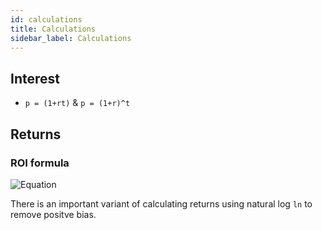```yaml
---
id: calculations
title: Calculations
sidebar_label: Calculations
---
```


## Interest

- `p = (1+rt)` & `p = (1+r)^t`

## Returns

### ROI formula

![Equation](https://math.now.sh?from=ROI%20%3D%20%5Cfrac%7BNet%5C%20Return%5C%20on%5C%20Investment%7D%7BCost%5C%20of%5C%20Investment%7D%20%5Ctimes%20100)

There is an important variant of calculating returns using natural log `ln` to remove positve bias.
